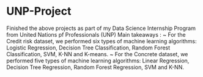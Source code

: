 # UNP-Project
Finished the above projects as part of my Data Science Internship Program from United Nations pf Professionals (UNP) 
Main takeaways :
 ~ For the Credit risk dataset, we performed six types of machine learning algorithms: Logistic
       Regression, Decision Tree Classification, Random Forest Classification, SVM, K-NN and K-means.
 ~ For the Concrete dataset, we performed five types of machine learning algorithms: Linear
       Regression, Decision Tree Regression, Random Forest Regression, SVM and K-NN.
